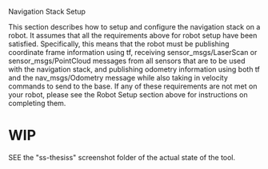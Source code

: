 Navigation Stack Setup

This section describes how to setup and configure the navigation stack on a robot. It assumes that all the requirements above for robot setup have been satisfied. Specifically, this means that the robot must be publishing coordinate frame information using tf, receiving sensor_msgs/LaserScan or sensor_msgs/PointCloud messages from all sensors that are to be used with the navigation stack, and publishing odometry information using both tf and the nav_msgs/Odometry message while also taking in velocity commands to send to the base. If any of these requirements are not met on your robot, please see the Robot Setup section above for instructions on completing them. 

# WIP


SEE the "ss-thesiss" screenshot folder of the actual state of the tool.
